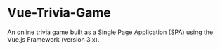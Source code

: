 # Vue-Trivia-Game
An online trivia game built as a Single Page Application (SPA) using the Vue.js Framework (version 3.x). 
